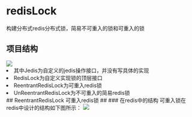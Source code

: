 # redisLock
构建分布式redis分布式锁，简易不可重入的锁和可重入的锁
## 项目结构
<image src='https://github.com/codeHaoHao/readME-file/blob/master/redis-file/project_structure.png'/>
<li>其中Jedis为自定义的jedis操作接口，并没有写具体的实现</li>
<li>RedisLock为自定义实现锁的顶层接口</li>
<li>ReentrantRedisLock为可重入redis锁</li>
<li>UnReentrantRedisLock为不可重入的简易redis锁</li>
## ReentrantRedisLock 可重入redis锁
## 
### 在redis中的结构
可重入锁在redis中设计的结构如下图所示：
<image src='https://github.com/codeHaoHao/readME-file/blob/master/redis-file/reentrant-contruct.png'>
